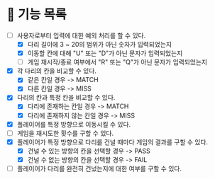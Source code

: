 # 🚀 기능 목록

- [ ] 사용자로부터 입력에 대한 예외 처리를 할 수 있다.
    - [X] 다리 길이에 3 ~ 20의 범위가 아닌 숫자가 입력되었는지
    - [X] 이동할 칸에 대해 "U" 또는 "D"가 아닌 문자가 입력되었는지
    - [ ] 게임 재시작/종료 여부에서 "R" 또는 "Q"가 아닌 문자가 입력되었는지
- [X] 각 다리의 칸을 비교할 수 있다.
  - [X] 같은 칸일 경우 -> MATCH
  - [X] 다른 칸일 경우 -> MISS
- [X] 다리의 칸과 특정 칸을 비교할 수 있다.
  - [X] 다리에 존재하는 칸일 경우 -> MATCH
  - [X] 다리에 존재하지 않는 칸일 경우 -> MISS
- [X] 플레이어를 특정 방향으로 이동시킬 수 있다.
- [ ] 게임을 재시도한 횟수를 구할 수 있다.
- [X] 플레이어가 특정 방향으로 다리를 건널 때마다 게임의 결과를 구할 수 있다.
    - [X] 건널 수 있는 방향의 칸을 선택할 경우 -> PASS
    - [X] 건널 수 없는 방향의 칸을 선택할 경우 -> FAIL
- [ ] 플레이어가 다리를 완전히 건넜는지에 대한 여부를 구할 수 있다.